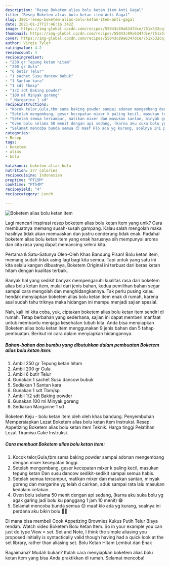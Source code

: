 ```yaml
---
description: "Resep Boketem alias bolu ketan item Anti Gagal"
title: "Resep Boketem alias bolu ketan item Anti Gagal"
slug: 3801-resep-boketem-alias-bolu-ketan-item-anti-gagal
date: 2021-01-27T17:46:16.342Z
image: https://img-global.cpcdn.com/recipes/55043c89a6347dce/751x532cq70/boketem-alias-bolu-ketan-item-foto-resep-utama.jpg
thumbnail: https://img-global.cpcdn.com/recipes/55043c89a6347dce/751x532cq70/boketem-alias-bolu-ketan-item-foto-resep-utama.jpg
cover: https://img-global.cpcdn.com/recipes/55043c89a6347dce/751x532cq70/boketem-alias-bolu-ketan-item-foto-resep-utama.jpg
author: Virgie Tyler
ratingvalue: 4.2
reviewcount: 4
recipeingredient:
- "250 gr Tepung ketan hitam"
- "200 gr Gula"
- "6 butir Telur"
- "1 sachet Susu dancow bubuk"
- "1 Santan kara"
- "1 sdt Tbmsp"
- "1/2 sdt Baking powder"
- "100 ml Minyak goreng"
- " Margarine 1 sd"
recipeinstructions:
- "Kocok telor,Gula,tbm sama baking powder sampai adonan mengembang dengan mixer kecepatan tinggi."
- "Setelah mengembang, geser kecepatan mixer k paling kecil, masukan tepung ketan Dan susu dancow sedikit-sedikit sampai semua habis."
- "Setelah semua tercampur, matikan mixer dan masukan santan, minyak goreng dan margarine yg telah d cairkan, aduk sampai rata lalu masukan kedalam cetakan."
- "Oven bolu selama 50 menit dengan api sedang, (karna aku suka bolu yg agak garing jadi bolu ku panggang 1 jam 10 menit) 😁"
- "Selamat mencoba bunda semua 😊 maaf klo ada yg kurang, soalnya ini perdana aku bikin bolu 🤭😁"
categories:
- Resep
tags:
- boketem
- alias
- bolu

katakunci: boketem alias bolu 
nutrition: 277 calories
recipecuisine: Indonesian
preptime: "PT15M"
cooktime: "PT54M"
recipeyield: "4"
recipecategory: Lunch

---
```



![Boketem alias bolu ketan item](https://img-global.cpcdn.com/recipes/55043c89a6347dce/751x532cq70/boketem-alias-bolu-ketan-item-foto-resep-utama.jpg)

Lagi mencari inspirasi resep boketem alias bolu ketan item yang unik? Cara membuatnya memang susah-susah gampang. Kalau salah mengolah maka hasilnya tidak akan memuaskan dan justru cenderung tidak enak. Padahal boketem alias bolu ketan item yang enak harusnya sih mempunyai aroma dan cita rasa yang dapat memancing selera kita.

Pertama &amp; Satu-Satunya Oleh-Oleh Khas Bandung Pisan! Bolu ketan item, memang sudah tidak asing lagi bagi kita semua. Tapi untuk yang satu ini kita selalu kangen dibuatnya, Boketem Original ini terbuat dari beras ketan hitam dengan kualitas terbaik.

Banyak hal yang sedikit banyak mempengaruhi kualitas rasa dari boketem alias bolu ketan item, mulai dari jenis bahan, kedua pemilihan bahan segar sampai cara mengolah dan menghidangkannya. Tak perlu pusing kalau hendak menyiapkan boketem alias bolu ketan item enak di rumah, karena asal sudah tahu triknya maka hidangan ini mampu menjadi sajian spesial.


Nah, kali ini kita coba, yuk, ciptakan boketem alias bolu ketan item sendiri di rumah. Tetap berbahan yang sederhana, sajian ini dapat memberi manfaat untuk membantu menjaga kesehatan tubuh kita. Anda bisa menyiapkan Boketem alias bolu ketan item menggunakan 9 jenis bahan dan 5 tahap pembuatan. Berikut ini cara dalam menyiapkan hidangannya.

<!--inarticleads1-->

##### Bahan-bahan dan bumbu yang dibutuhkan dalam pembuatan Boketem alias bolu ketan item:

1. Ambil 250 gr Tepung ketan hitam
1. Ambil 200 gr Gula
1. Ambil 6 butir Telur
1. Gunakan 1 sachet Susu dancow bubuk
1. Sediakan 1 Santan kara
1. Gunakan 1 sdt Tbm/sp
1. Ambil 1/2 sdt Baking powder
1. Gunakan 100 ml Minyak goreng
1. Sediakan  Margarine 1 sd


Boketem Keju - bolu ketan item oleh oleh khas bandung. Penyembuhan Mempersiapkan Lezat Boketem alias bolu ketan item Instruksi. Resep: Appetizing Boketem alias bolu ketan item Teknik. Harga tinggi Pelatihan Lezat Tiramisu Cake Instruksi. 

<!--inarticleads2-->

##### Cara membuat Boketem alias bolu ketan item:

1. Kocok telor,Gula,tbm sama baking powder sampai adonan mengembang dengan mixer kecepatan tinggi.
1. Setelah mengembang, geser kecepatan mixer k paling kecil, masukan tepung ketan Dan susu dancow sedikit-sedikit sampai semua habis.
1. Setelah semua tercampur, matikan mixer dan masukan santan, minyak goreng dan margarine yg telah d cairkan, aduk sampai rata lalu masukan kedalam cetakan.
1. Oven bolu selama 50 menit dengan api sedang, (karna aku suka bolu yg agak garing jadi bolu ku panggang 1 jam 10 menit) 😁
1. Selamat mencoba bunda semua 😊 maaf klo ada yg kurang, soalnya ini perdana aku bikin bolu 🤭😁


Di mana bisa membeli Cook Appetizing Brownies Kukus Putih Telur Biaya rendah. Watch video Boketem Bolu Ketan Item. So in your example you can just do type View = set. Set and Note, I think the simple aliasing you proposed initially is syntactically valid though having had a quick look at the set library, rather than aliasing set. Bolu Ketan Hitam Lembut dan Enak 

Bagaimana? Mudah bukan? Itulah cara menyiapkan boketem alias bolu ketan item yang bisa Anda praktikkan di rumah. Selamat mencoba!
